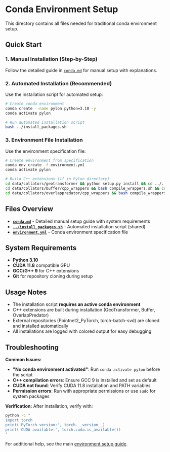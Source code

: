 # Conda Environment Setup

This directory contains all files needed for traditional conda environment setup.

## Quick Start

### 1. Manual Installation (Step-by-Step)
Follow the detailed guide in [`conda.md`](conda.md) for manual setup with explanations.

### 2. Automated Installation (Recommended)
Use the installation script for automated setup:

```bash
# Create conda environment
conda create --name pylon python=3.10 -y
conda activate pylon

# Run automated installation script
bash ../install_packages.sh
```

### 3. Environment File Installation
Use the environment specification file:

```bash
# Create environment from specification
conda env create -f environment.yml
conda activate pylon

# Build C++ extensions (if in Pylon directory)
cd data/collators/geotransformer && python setup.py install && cd ../../..
cd data/collators/buffer/cpp_wrappers && bash compile_wrappers.sh && cd ../../../..
cd data/collators/overlappredator/cpp_wrappers && bash compile_wrappers.sh && cd ../../../..
```

## Files Overview

- **[`conda.md`](conda.md)** - Detailed manual setup guide with system requirements
- **[`../install_packages.sh`](../install_packages.sh)** - Automated installation script (shared)
- **[`environment.yml`](environment.yml)** - Conda environment specification file

## System Requirements

- **Python 3.10**
- **CUDA 11.8** compatible GPU
- **GCC/G++ 9** for C++ extensions
- **Git** for repository cloning during setup

## Usage Notes

- The installation script **requires an active conda environment**
- C++ extensions are built during installation (GeoTransformer, Buffer, OverlapPredator)
- External repositories (Pointnet2_PyTorch, torch-batch-svd) are cloned and installed automatically
- All installations are logged with colored output for easy debugging

## Troubleshooting

**Common Issues:**
- **"No conda environment activated"**: Run `conda activate pylon` before the script
- **C++ compilation errors**: Ensure GCC 9 is installed and set as default
- **CUDA not found**: Verify CUDA 11.8 installation and PATH variables
- **Permission errors**: Run with appropriate permissions or use `sudo` for system packages

**Verification:**
After installation, verify with:
```bash
python -c "
import torch
print('PyTorch version:', torch.__version__)
print('CUDA available:', torch.cuda.is_available())
"
```

For additional help, see the main [environment setup guide](../README.md).